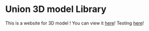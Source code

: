 # Union 3D model Library
This is a website for 3D model ! You can view it [here](testing.html)!
Testing [here](AR_Web_Viewer_testing.html)!
